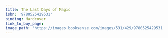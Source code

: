 ```yaml
---
title: The Last Days of Magic
isbn: '9780525429531'
binding: Hardcover
link_to_buy_page:
image_path: 'https://images.booksense.com/images/531/429/9780525429531.jpg'
---
```


